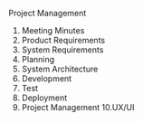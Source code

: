 Project Management

01. Meeting Minutes
02. Product Requirements
03. System Requirements
04. Planning
05. System Architecture
06. Development
07. Test
08. Deployment
09. Project Management
10.UX/UI
